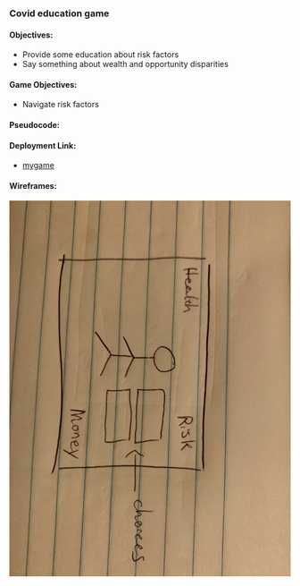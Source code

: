 ### Covid education game

#### Objectives:

- Provide some education about risk factors
- Say something about wealth and opportunity disparities

#### Game Objectives: 

- Navigate risk factors
  
#### Pseudocode:

#### Deployment Link:

- [mygame](mushy-family.surge.sh)

#### Wireframes:

![image](images/IMG_2533.jpg)
